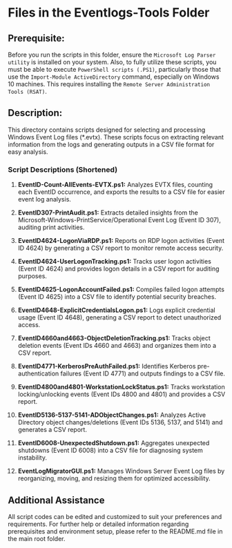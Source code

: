 # Files in the Eventlogs-Tools Folder

## Prerequisite:
Before you run the scripts in this folder, ensure the `Microsoft Log Parser utility` is installed on your system. Also, to fully utilize these scripts, you must be able to execute `PowerShell scripts (.PS1)`, particularly those that use the `Import-Module ActiveDirectory` command, especially on Windows 10 machines. This requires installing the `Remote Server Administration Tools (RSAT)`.

## Description:
This directory contains scripts designed for selecting and processing Windows Event Log files (*.evtx). These scripts focus on extracting relevant information from the logs and generating outputs in a CSV file format for easy analysis.  

### Script Descriptions (Shortened)

1. **EventID-Count-AllEvents-EVTX.ps1:** Analyzes EVTX files, counting each EventID occurrence, and exports the results to a CSV file for easier event log analysis.

2. **EventID307-PrintAudit.ps1:** Extracts detailed insights from the Microsoft-Windows-PrintService/Operational Event Log (Event ID 307), auditing print activities.

3. **EventID4624-LogonViaRDP.ps1:** Reports on RDP logon activities (Event ID 4624) by generating a CSV report to monitor remote access security.

4. **EventID4624-UserLogonTracking.ps1:** Tracks user logon activities (Event ID 4624) and provides logon details in a CSV report for auditing purposes.

5. **EventID4625-LogonAccountFailed.ps1:** Compiles failed logon attempts (Event ID 4625) into a CSV file to identify potential security breaches.

6. **EventID4648-ExplicitCredentialsLogon.ps1:** Logs explicit credential usage (Event ID 4648), generating a CSV report to detect unauthorized access.

7. **EventID4660and4663-ObjectDeletionTracking.ps1:** Tracks object deletion events (Event IDs 4660 and 4663) and organizes them into a CSV report.

8. **EventID4771-KerberosPreAuthFailed.ps1:** Identifies Kerberos pre-authentication failures (Event ID 4771) and outputs findings to a CSV file.

9. **EventID4800and4801-WorkstationLockStatus.ps1:** Tracks workstation locking/unlocking events (Event IDs 4800 and 4801) and provides a CSV report.

10. **EventID5136-5137-5141-ADObjectChanges.ps1:** Analyzes Active Directory object changes/deletions (Event IDs 5136, 5137, and 5141) and generates a CSV report.

11. **EventID6008-UnexpectedShutdown.ps1:** Aggregates unexpected shutdowns (Event ID 6008) into a CSV file for diagnosing system instability.

12. **EventLogMigratorGUI.ps1:** Manages Windows Server Event Log files by reorganizing, moving, and resizing them for optimized accessibility.

## Additional Assistance
All script codes can be edited and customized to suit your preferences and requirements. For further help or detailed information regarding prerequisites and environment setup, please refer to the README.md file in the main root folder.
